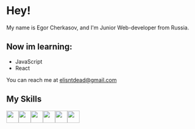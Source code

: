 # Hey!

My name is Egor Cherkasov, and I'm Junior Web-developer from Russia. 


## Now im learning: 

- JavaScript
- React

You can reach me at <a href="mailto:elisntdead@gmail.com">elisntdead@gmail.com</a>

## My Skills
<img height="32" width="32" src="https://cdn.simpleicons.org/html5"><img height="32" width="32" src="https://cdn.simpleicons.org/css3"><img height="32" width="32" src="https://cdn.simpleicons.org/sass"><img height="32" width="32" src="https://cdn.simpleicons.org/python"><img height="32" width="32" src="https://cdn.simpleicons.org/django"><img height="32" width="32" src="https://cdn.simpleicons.org/csharp">
